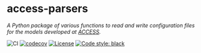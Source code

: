 # access-parsers

*A Python package of various functions to read and write configuration files for the models developed at [ACCESS](https://github.com/ACCESS-NRI).*

![CI](https://github.com/ACCESS-NRI/access-parsers/actions/workflows/ci.yml/badge.svg) [![codecov](https://codecov.io/github/ACCESS-NRI/access-parsers/graph/badge.svg?token=KtmrCtSyMv)](https://codecov.io/github/ACCESS-NRI/access-parsers) [![License](https://img.shields.io/badge/license-Apache%202.0-blue?style=flat-square)](https://opensource.org/license/apache-2-0) [![Code style: black](https://img.shields.io/badge/code%20style-black-000000.svg)](https://github.com/psf/black)
